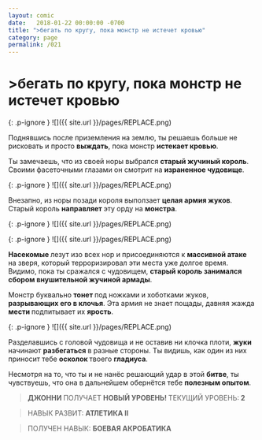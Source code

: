 ```yaml
---
layout: comic
date:   2018-01-22 00:00:00 -0700
title: ">бегать по кругу, пока монстр не истечет кровью"
category: page
permalink: /021
---
```

# >бегать по кругу, пока монстр не истечет кровью

{: .p-ignore }
![]({{ site.url }}/pages/REPLACE.png)

Поднявшись после приземления на землю, ты решаешь больше не рисковать и просто <strong>выждать</strong>, пока монстр <strong>истекает кровью</strong>.

Ты замечаешь, что из своей норы выбрался <strong>старый жучиный король</strong>. Своими фасеточными глазами он смотрит на <strong>израненное чудовище</strong>.

{: .p-ignore }
![]({{ site.url }}/pages/REPLACE.png)

Внезапно, из норы позади короля выползает <strong>целая армия жуков</strong>. Старый король <strong>направляет </strong>эту орду на <strong>монстра</strong>.

{: .p-ignore }
![]({{ site.url }}/pages/REPLACE.png)

{: .p-ignore }
![]({{ site.url }}/pages/REPLACE.png)

<strong>Насекомые </strong>лезут изо всех нор и присоединяются к <strong>массивной атаке</strong> на зверя, который терроризировал эти места уже долгое время. Видимо, пока ты сражался с чудовищем, <strong>старый король занимался сбором внушительной жучиной армады</strong>.

Монстр буквально <strong>тонет </strong>под ножками и хоботками жуков, <strong>разрывающих его в клочья</strong>. Эта армия не знает пощады, давняя жажда <strong>мести </strong>подпитывает их <strong>ярость</strong>.

{: .p-ignore }
![]({{ site.url }}/pages/REPLACE.png)

Разделавшись с головой чудовища и не оставив ни клочка плоти, <strong>жуки</strong> начинают <strong>разбегаться </strong>в разные стороны. Ты видишь, как один из них приносит тебе <strong>осколок </strong>твоего <strong>гладиуса</strong>.

Несмотря на то, что ты и не нанёс решающий удар в этой <strong>битве</strong>, ты чувствуешь, что она в дальнейшем обернётся тебе <strong>полезным опытом</strong>.

<blockquote><strong>ДЖОННИ </strong>ПОЛУЧАЕТ <strong>НОВЫЙ УРОВЕНЬ! </strong>ТЕКУЩИЙ УРОВЕНЬ:<strong> 2</strong></blockquote>

<blockquote>НАВЫК РАЗВИТ: <strong>АТЛЕТИКА II</strong></blockquote>

<blockquote>ПОЛУЧЕН НАВЫК: <strong>БОЕВАЯ АКРОБАТИКА</strong></blockquote>
